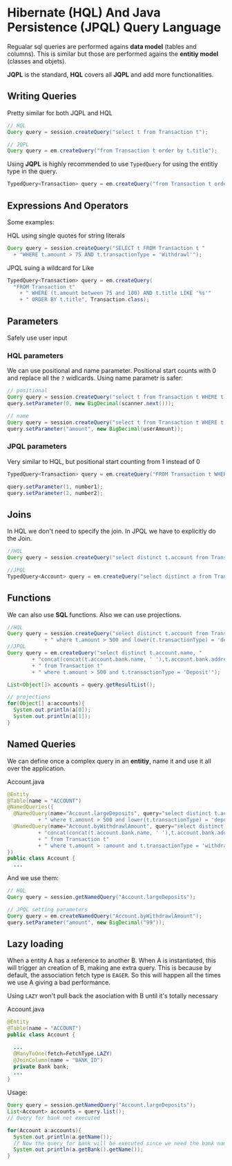 # Hibernate (HQL) And Java Persistence (JPQL) Query Language

Regualar sql queries are performed agains **data model** (tables and columns).
This is similar but those are performed agains the **entitiy model** (classes and objets).

**JQPL** is the standard, **HQL** covers all **JQPL** and add more functionalities.

## Writing Queries

Pretty similar for both JQPL and HQL

```java
// HQL
Query query = session.createQuery("select t from Transaction t");

// JQPL
Query query = em.createQuery("from Transaction t order by t.title");
```

Using **JQPL** is highly recommended to use ```TypedQuery``` for using the entitiy type in the query.
```java
TypedQuery<Transaction> query = em.createQuery("from Transaction t order by t.title", Transaction.class);
```

## Expressions And Operators

Some examples:

HQL using single quotes for string literals
```java
Query query = session.createQuery("SELECT t FROM Transaction t "
  + "WHERE t.amount > 75 AND t.transactionType = 'Withdrawl'");
```

JPQL suing a wildcard for Like
```java
TypedQuery<Transaction> query = em.createQuery(
  "FROM Transaction t"
    + " WHERE (t.amount between 75 and 100) AND t.title LIKE '%s'"
    + " ORDER BY t.title", Transaction.class);
```

## Parameters
Safely use user input

### HQL parameters
We can use positional and name parameter. Positional start counts with 0 and replace all the ```?``` widlcards.
Using name parametr is safer:
```java
// positional
Query query = session.createQuery("select t from Transaction t WHERE t.amount > ?");
query.setParameter(0, new BigDecimal(scanner.next()));

// name
Query query = session.createQuery("select t from Transaction t WHERE t.amount > :amount");
query.setParameter("amount", new BigDecimal(userAmount));
```

### JPQL parameters
Very similar to HQL, but positional start counting from 1 instead of 0
```java
TypedQuery<Transaction> query = em.createQuery("FROM Transaction t WHERE (t.amount between ?1 and ?2)", Transaction.class);

query.setParameter(1, number1);
query.setParameter(2, number2);
```

## Joins
In HQL we don't need to specify the join. In JPQL we have to explicitly do the Join.

```java
//HQL
Query query = session.createQuery("select distinct t.account from Transaction t where t.amount > 500 and t.transactionType = 'Deposit'");

//JPQL
TypedQuery<Account> query = em.createQuery("select distinct a from Transaction t join t.account a where t.amount > 500 and t.transactionType = 'Deposit'",Account.class);
```

## Functions
We can also use **SQL** functions. Also we can use projections.

```java
//HQL
Query query = session.createQuery("select distinct t.account from Transaction t"
            + " where t.amount > 500 and lower(t.transactionType) = 'deposit'");
//JPQL
Query query = em.createQuery("select distinct t.account.name, "
        + "concat(concat(t.account.bank.name, ' '),t.account.bank.address.state)"
        + " from Transaction t"
        + " where t.amount > 500 and t.transactionType = 'Deposit'");

List<Object[]> accounts = query.getResultList();

// projections
for(Object[] a:accounts){
  System.out.println(a[0]);
  System.out.println(a[1]);
}
```

## Named Queries
We can define once a complex query in an **entitiy**, name it and use it all over the application.

Account.java
```java
@Entity
@Table(name = "ACCOUNT")
@NamedQueries({
  @NamedQuery(name="Account.largeDeposits", query="select distinct t.account from Transaction t"
          + " where t.amount > 500 and lower(t.transactionType) = 'deposit'"),
  @NamedQuery(name="Account.byWithdrawlAmount", query="select distinct t.account.name, "
          + "concat(concat(t.account.bank.name, ' '),t.account.bank.address.state)"
          + " from Transaction t"
          + " where t.amount > :amount and t.transactionType = 'withdrawl'")
})
public class Account {
  ...
```

And we use them:
```java
// HQL
Query query = session.getNamedQuery("Account.largeDeposits");

// JPQL setting parameters
Query query = em.createNamedQuery("Account.byWithdrawlAmount");
query.setParameter("amount", new BigDecimal("99"));
```

## Lazy loading
When a entity A has a reference to another B. When A is instantiated, this will
trigger an creation of B, making ane extra query. This is because by default, the
association fetch type is ```EAGER```. So this will happen all the times we use A giving a bad performance.

Using ```LAZY``` won't pull back the asociation with B until it's totally necessary

Account.java
```java
@Entity
@Table(name = "ACCOUNT")
public class Account {

  ...
  @ManyToOne(fetch=FetchType.LAZY)
  @JoinColumn(name = "BANK_ID")
  private Bank bank;
  ...
}
```

Usage:
```java
Query query = session.getNamedQuery("Account.largeDeposits");
List<Account> accounts = query.list();
// Query for bank not executed

for(Account a:accounts){
  System.out.println(a.getName());
  // Now the query for bank will be executed since we need the bank name
  System.out.println(a.getBank().getName());
}
```